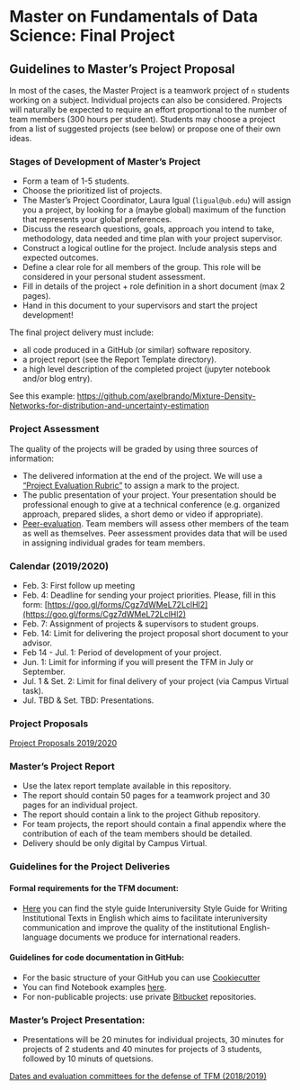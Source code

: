 # Master on Fundamentals of Data Science: Final Project

## Guidelines to Master’s Project Proposal

In most of the cases, the Master Project is a teamwork project of `n` students working on a subject. Individual projects can also be considered. Projects will naturally be expected to require an effort proportional to the number of team members (300 hours per student). Students may choose a project from a list of suggested projects (see below) or propose one of their own ideas. 

### Stages of Development of Master’s Project
+ Form a team of 1-5 students.
+ Choose the prioritized list of projects. 
+ The Master’s Project Coordinator, Laura Igual (`ligual@ub.edu`) will assign you a project, by looking for a (maybe global) maximum of the function that represents your global preferences. 
+ Discuss the research questions, goals, approach you intend to take, methodology, data needed and time plan with your project supervisor.  
+ Construct a logical outline for the project. Include analysis steps and expected outcomes. 
+ Define a clear role for all members of the group. This role will be considered in your personal student assessment.  
+ Fill in details of the project + role definition in a short document (max 2 pages). 
+ Hand in this document to your supervisors and start the project development! 

The final project delivery must include:
+ all code produced in a GitHub (or similar) software repository.
+ a project report (see the Report Template directory). 
+ a high level description of the completed project (jupyter notebook and/or blog entry). 

See this example: https://github.com/axelbrando/Mixture-Density-Networks-for-distribution-and-uncertainty-estimation

### Project Assessment
The quality of the projects will be graded by using three sources of information:
+ The delivered information at the end of the project.  We will use a [“Project Evaluation Rubric”](https://docs.google.com/spreadsheets/d/1g9foCpIxRSuA414hjeqWZNniJl_QC81W2x0P44_kngw/edit?usp=sharing) to assign a mark to the project.
+ The public presentation of your project. Your presentation should be professional enough to give at a technical conference (e.g. organized approach, prepared slides, a short demo or video if appropriate). 
+ [Peer-evaluation](https://docs.google.com/document/d/1iYwW6xOXSaQ9ApzYHpk-GdLONF9VGV17rOod2ifFkQs/edit?usp=sharing). Team members will assess other members of the team as well as themselves. Peer assessment provides data that will be used in assigning individual grades for team members.

### Calendar (2019/2020)
+ Feb. 3: First follow up meeting
+ Feb. 4: Deadline for sending your project priorities. Please, fill in this form: [https://goo.gl/forms/Cgz7dWMeL72LclHl2](https://goo.gl/forms/Cgz7dWMeL72LclHl2)
+ Feb. 7: Assignment of projects & supervisors to student groups.
+ Feb. 14: Limit for delivering the project proposal short document to your advisor.
+ Feb 14 - Jul. 1: Period of development of your project.
+ Jun. 1: Limit for informing if you will present the TFM in July or September.
+ Jul. 1 & Set. 2: Limit for final delivery of your project (via Campus Virtual task).
+ Jul. TBD & Set. TBD: Presentations.

### Project Proposals

[Project Proposals 2019/2020](projects1920.md)

### Master’s Project Report

+ Use the latex report template available in this repository.
+ The report should contain 50 pages for a teamwork project and 30 pages for an individual project.
+ The report should contain a link to the project Github repository.
+ For team projects, the report should contain a final appendix where the contribution of each of the team members should be detailed.
+ Delivery should be only digital by Campus Virtual.

### Guidelines for the Project Deliveries

#### Formal requirements for the TFM document:
+	[Here](http://www.ub.edu/cub/criteri.php?id=2176) you can find the style guide Interuniversity Style Guide for Writing Institutional Texts in English which aims to facilitate interuniversity communication and improve the quality of the institutional English-language documents we produce for international readers. 

#### Guidelines for code documentation in GitHub:
+	For the basic structure of your GitHub you can use [Cookiecutter](https://cookiecutter.readthedocs.io/en/latest/)
+	You can find Notebook examples [here](https://github.com/DataScienceUB/introduction-datascience-python-book).
+	For non-publicable projects: use private [Bitbucket](https://bitbucket.org/) repositories.


### Master’s Project Presentation:

+ Presentations will be 20 minutes for individual projects, 30 minutes for projects of 2 students and 40 minutes for projects of 3 students, followed by 10 minuts of quetsions.

[Dates and evaluation committees for the defense of TFM (2018/2019)](evaluation1819.md)
